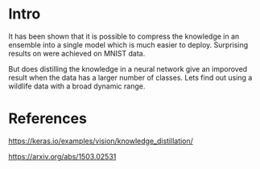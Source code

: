 # Intro

It has been shown that it is possible to compress the knowledge in an ensemble into a single model which is much easier to deploy. Surprising results on were achieved on MNIST data.

But does distilling the knowledge in a neural network give an imporoved result when the data has a larger number of classes. Lets find out using a wildlife data with a broad dynamic range.

# References

https://keras.io/examples/vision/knowledge_distillation/

https://arxiv.org/abs/1503.02531
